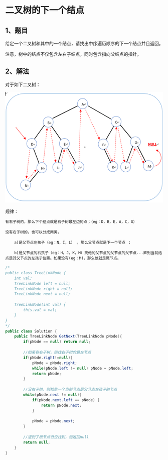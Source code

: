 # 二叉树的下一个结点

## 1、题目

给定一个二叉树和其中的一个结点，请找出中序遍历顺序的下一个结点并且返回。

注意，树中的结点不仅包含左右子结点，同时包含指向父结点的指针。


## 2、解法

对于如下二叉树：

![tree01](./image/tree01.png)

规律：

	有右子树的，那么下个结点就是右子树最左边的点；（eg：D，B，E，A，C，G） 

	没有右子树的，也可以分成两类，
		
		a)是父节点左孩子（eg：N，I，L） ，那么父节点就是下一个节点 ；
		
		b)是父节点的右孩子（eg：H，J，K，M）找他的父节点的父节点的父节点...直到当前结点是其父节点的左孩子位置。如果没有(eg：M)，那么他就是尾节点。

```java
/*
public class TreeLinkNode {
    int val;
    TreeLinkNode left = null;
    TreeLinkNode right = null;
    TreeLinkNode next = null;

    TreeLinkNode(int val) {
        this.val = val;
    }
}
*/
public class Solution {
    public TreeLinkNode GetNext(TreeLinkNode pNode){
        if(pNode == null) return null;

        //如果有右子树，则找右子树的最左节点
        if(pNode.right!=null){
        	pNode = pNode.right;
        	while(pNode.left != null) pNode = pNode.left;
            return pNode;
        }

        //没右子树，则找第一个当前节点是父节点左孩子的节点
        while(pNode.next != null){
        	if(pNode.next.left == pNode) {
                return pNode.next;
            }
              
        	pNode = pNode.next;
        }

		//退到了根节点仍没找到，则返回null
        return null;
    }
}

```